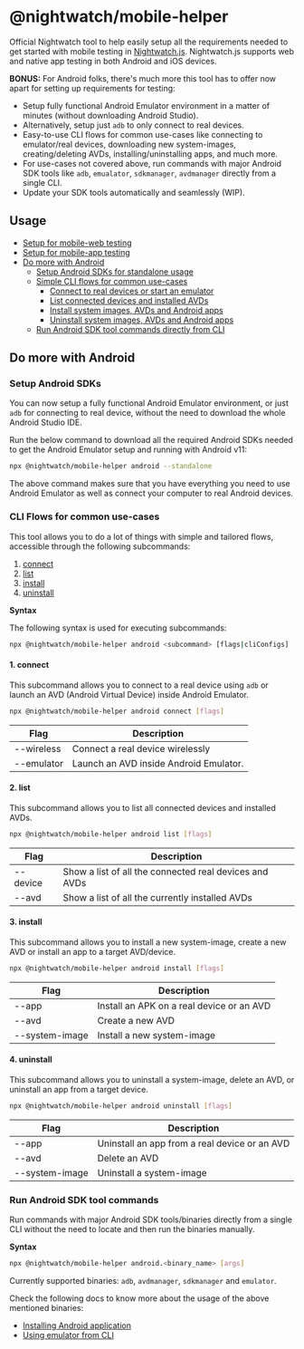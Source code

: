 # @nightwatch/mobile-helper

Official Nightwatch tool to help easily setup all the requirements needed to get started with mobile testing in [Nightwatch.js](https://nightwatchjs.org). Nightwatch.js supports web and native app testing in both Android and iOS devices.

**BONUS:** For Android folks, there's much more this tool has to offer now apart for setting up requirements for testing:

* Setup fully functional Android Emulator environment in a matter of minutes (without downloading Android Studio).
* Alternatively, setup just `adb` to only connect to real devices.
* Easy-to-use CLI flows for common use-cases like connecting to emulator/real devices, downloading new system-images, creating/deleting AVDs, installing/uninstalling apps, and much more.
* For use-cases not covered above, run commands with major Android SDK tools like `adb`, `emualator`, `sdkmanager`, `avdmanager` directly from a single CLI.
* Update your SDK tools automatically and seamlessly (WIP).

## Usage

* [Setup for mobile-web testing](docs/mobile-web-testing.md)
* [Setup for mobile-app testing](docs/mobile-app-testing.md)
* [Do more with Android](#do-more-with-android)
  * [Setup Android SDKs for standalone usage](#setup-android-sdks)
  * [Simple CLI flows for common use-cases](#cli-flows-for-common-use-cases)
    * [Connect to real devices or start an emulator](#1-connect)
    * [List connected devices and installed AVDs](#2-list)
    * [Install system images, AVDs and Android apps](#3-install)
    * [Uninstall system images, AVDs and Android apps](#4-uninstall)
  * [Run Android SDK tool commands directly from CLI](#run-android-sdk-tool-commands)

## Do more with Android

### Setup Android SDKs

You can now setup a fully functional Android Emulator environment, or just `adb` for connecting to real device, without the need to download the whole Android Studio IDE.

Run the below command to download all the required Android SDKs needed to get the Android Emulator setup and running with Android v11:

```sh
npx @nightwatch/mobile-helper android --standalone
```

The above command makes sure that you have everything you need to use Android Emulator as well as connect your computer to real Android devices.

### CLI Flows for common use-cases

This tool allows you to do a lot of things with simple and tailored flows, accessible through the following subcommands:

1. [connect](./docs/subcommands/connect.md)
2. [list](./docs/subcommands/list.md)
3. [install](./docs/subcommands/install.md)
4. [uninstall](./docs/subcommands/uninstall.md)

**Syntax**

The following syntax is used for executing subcommands:

```bash
npx @nightwatch/mobile-helper android <subcommand> [flags|cliConfigs]
```

#### 1. connect

This subcommand allows you to connect to a real device using `adb` or launch an AVD (Android Virtual Device) inside Android Emulator.

```sh
npx @nightwatch/mobile-helper android connect [flags]
```

| Flag       | Description                           |
| ---------- | ------------------------------------- |
| --wireless | Connect a real device wirelessly      |
| --emulator | Launch an AVD inside Android Emulator.|

#### 2. list

This subcommand allows you to list all connected devices and installed AVDs.

```sh
npx @nightwatch/mobile-helper android list [flags]
```

| Flag       | Description                                            |
| ---------- | ------------------------------------------------------ |
| --device   | Show a list of all the connected real devices and AVDs |
| --avd      | Show a list of all the currently installed AVDs        |

#### 3. install

This subcommand allows you to install a new system-image, create a new AVD or install an app to a target AVD/device.

```sh
npx @nightwatch/mobile-helper android install [flags]
```

| Flag           | Description                                |
| -------------- | ------------------------------------------ |
| --app          | Install an APK on a real device or an AVD  |
| --avd          | Create a new AVD                           |
| --system-image | Install a new system-image                 |

#### 4. uninstall

This subcommand allows you to uninstall a system-image, delete an AVD, or uninstall an app from a target device.

```sh
npx @nightwatch/mobile-helper android uninstall [flags]
```

| Flag           | Description                                    |
| -------------- | ---------------------------------------------- |
| --app          | Uninstall an app from a real device or an AVD  |
| --avd          | Delete an AVD                                  |
| --system-image | Uninstall a system-image                       |

### Run Android SDK tool commands

Run commands with major Android SDK tools/binaries directly from a single CLI without the need to locate and then run the binaries manually.

**Syntax**

```sh
npx @nightwatch/mobile-helper android.<binary_name> [args]
```

Currently supported binaries: `adb`, `avdmanager`, `sdkmanager` and `emulator`.

Check the following docs to know more about the usage of the above mentioned binaries:

* [Installing Android application](./docs/install-android-application-from-apk.md)
* [Using emulator from CLI](./docs/use-emulator-from-command-line.md)
